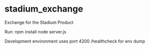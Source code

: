 stadium_exchange
================

Exchange for the Stadium Product

Run:
npm install
node server.js

Development environment uses port 4200
/healthcheck for env dump
